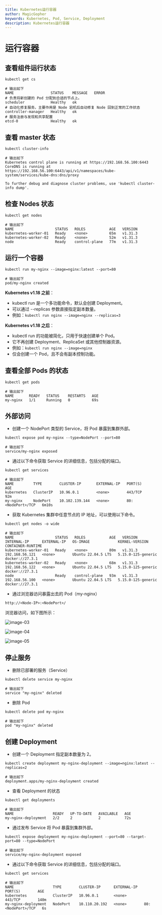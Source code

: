 ```yaml
---
title: Kubernetes运行容器
author: MagicGopher
keywords: Kubernetes, Pod, Service, Deployment
description: Kubernetes运行容器
---
```


# 运行容器

## 查看组件运行状态

```shell
kubectl get cs

# 输出如下
NAME                 STATUS    MESSAGE   ERROR
# 负责将新创建的 Pod 分配到合适的节点上。
scheduler            Healthy   ok
# 自动化修复服务，主要作用是 Node 宕机后自动修复 Node 回到正常的工作状态
controller-manager   Healthy   ok
# 服务注册与发现和共享配置
etcd-0               Healthy   ok
```

## 查看 master 状态

```shell
kubectl cluster-info

# 输出如下
Kubernetes control plane is running at https://192.168.56.100:6443
CoreDNS is running at https://192.168.56.100:6443/api/v1/namespaces/kube-system/services/kube-dns:dns/proxy

To further debug and diagnose cluster problems, use 'kubectl cluster-info dump'.
```

## 检查 Nodes 状态

```shell
kubectl get nodes

# 输出如下
NAME                   STATUS   ROLES           AGE   VERSION
kubernetes-worker-01   Ready    <none>          65m   v1.31.3
kubernetes-worker-02   Ready    <none>          52m   v1.31.3
node                   Ready    control-plane   77m   v1.31.3
```

## 运行一个容器

```shell
kubectl run my-nginx --image=nginx:latest --port=80

# 输出如下
pod/my-nginx created
```

**Kubernetes v1.18 之前**：
- kubectl run 是一个多功能命令，默认会创建 Deployment。
- 可以通过 --replicas 参数直接指定副本数量。
- 例如：`kubectl run nginx --image=nginx --replicas=3`

**Kubernetes v1.18 之后**：
- kubectl run 的功能被简化，只用于快速创建单个 Pod。
- 它不再创建 Deployment、ReplicaSet 或其他控制器资源。
- 例如：`kubectl run nginx --image=nginx`
- 仅会创建一个 Pod，且不会有副本控制功能。

## 查看全部 Pods 的状态

```shell
kubectl get pods

# 输出如下
NAME       READY   STATUS    RESTARTS   AGE
my-nginx   1/1     Running   0          69s
```

## 外部访问

- 创建一个 NodePort 类型的 Service，将 Pod 暴露到集群外部。

```shell
kubectl expose pod my-nginx --type=NodePort --port=80

# 输出如下
service/my-nginx exposed
```

- 通过以下命令获取 Service 的详细信息，包括分配的端口。

```shell
kubectl get services

# 输出如下
NAME         TYPE        CLUSTER-IP       EXTERNAL-IP   PORT(S)        AGE
kubernetes   ClusterIP   10.96.0.1        <none>        443/TCP        92m
my-nginx     NodePort    10.102.139.144   <none>        80:<NodePort>/TCP   6m10s
```

- 获取 Kubernetes 集群中任意节点的 IP 地址，可以使用以下命令。

```shell
kubectl get nodes -o wide

# 输出如下
NAME                   STATUS   ROLES           AGE   VERSION   INTERNAL-IP      EXTERNAL-IP   OS-IMAGE             KERNEL-VERSION       CONTAINER-RUNTIME
kubernetes-worker-01   Ready    <none>          80m   v1.31.3   192.168.56.121   <none>        Ubuntu 22.04.5 LTS   5.15.0-125-generic   docker://27.3.1
kubernetes-worker-02   Ready    <none>          68m   v1.31.3   192.168.56.122   <none>        Ubuntu 22.04.5 LTS   5.15.0-125-generic   docker://27.3.1
node                   Ready    control-plane   93m   v1.31.3   192.168.56.100   <none>        Ubuntu 22.04.5 LTS   5.15.0-125-generic   docker://27.3.1
```

- 通过浏览器访问暴露出去的 Pod（my-nginx）

```shell
http://<Node-IP>:<NodePort>/
```

浏览器访问，如下图所示：

![image-03](/images/docs/Kubernetes/Kubernetes学习笔记/assets/image-03.png)

![image-04](/images/docs/Kubernetes/Kubernetes学习笔记/assets/image-04.png)

![image-05](/images/docs/Kubernetes/Kubernetes学习笔记/assets/image-05.png)

## 停止服务

- 删除已部署的服务（Service）

```shell
kubectl delete service my-nginx

# 输出如下
service "my-nginx" deleted
```

- 删除 Pod

```shell
kubectl delete pod my-nginx

# 输出如下
pod "my-nginx" deleted
```

## 创建 Deployment

- 创建一个 Deployment 指定副本数量为 2。

```shell
kubectl create deployment my-nginx-deployment --image=nginx:latest --replicas=2

# 输出如下
deployment.apps/my-nginx-deployment created
```

- 查看 Deployment 的状态

```shell
kubectl get deployments

# 输出如下
NAME                  READY   UP-TO-DATE   AVAILABLE   AGE
my-nginx-deployment   2/2     2            2           72s
```

- 通过发布 Service 将 Pod 暴露到集群外部。

```shell
kubectl expose deployment my-nginx-deployment --port=80 --target-port=80 --type=NodePort

# 输出如下
service/my-nginx-deployment exposed
```

- 通过以下命令获取 Service 的详细信息，包括分配的端口。

```shell
kubectl get services

# 输出如下
NAME                  TYPE        CLUSTER-IP      EXTERNAL-IP   PORT(S)        AGE
kubernetes            ClusterIP   10.96.0.1       <none>        443/TCP        140m
my-nginx-deployment   NodePort    10.110.20.192   <none>        80:<NodePort>/TCP   6s
```